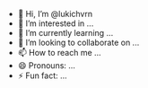 - 👋 Hi, I’m @lukichvrn
- 👀 I’m interested in ...
- 🌱 I’m currently learning ...
- 💞️ I’m looking to collaborate on ...
- 📫 How to reach me ...
- 😄 Pronouns: ...
- ⚡ Fun fact: ...

<!---
lukichvrn/lukichvrn is a ✨ special ✨ repository because its `README.md` (this file) appears on your GitHub profile.
You can click the Preview link to take a look at your changes.
--->
